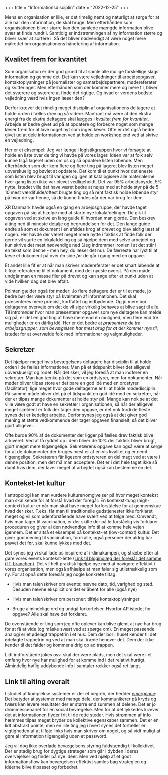 +++
title = "Informationsdisciplin"
date = "2022-12-25"
+++

Mens en organisation er lille, er det rimelig nemt og naturligt at sørge for at alle har den information, de skal bruge. Men efterhånden som organisationen bliver større kan den samlede mængde information blive svær at finde rundt i. Samtidig er indstrømningen af ny information større og bliver svær at sortere i. Så det bliver nødvendigt at være noget mere målrettet om organisationens håndtering af information.

## Kvalitet frem for kvantitet

Som organisation er der god grund til at samle alle mulige forskellige slags information og gemme det. Det kan være vejledninger til arbejdsopgaver, kontaktoplysninger på journalister og samarbejdspartnere, mødereferater og kvitteringer. Men efterhånden som der kommer mere og mere til, bliver det sværere og sværere at finde det rigtige. Og hvad er verdens bedste vejledning værd hvis ingen læser den?

Derfor kræver det rimelig meget disciplin af organisationens deltagere at holde orden i fælles drev og så videre. Mantraet må være at den ekstra energi fra de ekstra deltagere skal lægges i *kvalitet frem for kvantitet*. Arbejde er bedre givet ud på at opdatere og forbedre noget som mange læser frem for at lave noget nyt som ingen læser. Ofte er det også bedre givet ud at dele informationen ved at holde en workshop end ved at skrive en vejledning.

Her er et eksempel: Jeg var længe i logistikgruppen hvor vi forsøgte at holde en liste over de ting vi havde på vores lager. Idéen var at folk selv kunne tilgå lageret uden om os og så opdatere listen løbende. Men efterhånden som der kom flere og flere ting på lageret blev listen meget uoverskuelig og bøvlet at opdatere. Det kom til et punkt hvor det eneste som listen blev brugt til var igen og igen at katalogisere alle materialerne hver gang listen ikke var blevet vedligeholdt. Det var 95% arbejdsbyrde, 5% nytte. Istedet ville det have været bedre at nøjes med at holde styr på de 5-10 mest værdifulde/oftest brugte ting og så rent faktisk holde løbende styr på hvor de var henne, så de kunne findes når der var brug for dem.

XR Danmark havde også en gang en arbejdsgruppe, der havde taget opgaven på sig at hjælpe med at starte nye lokalafdelinger. De gik til opgaven ved at skrive en lang guide til hvordan man gjorde. Den beskrev alting ned til mindste detalje og begrundelsen for det. Den lange guide endte så som et dokument i en afsides krog af drevet og blev aldrig læst af nogen. Her havde der været meget mere nytte i faktisk at finde folk der gerne vil starte en lokalafdeling og så hjælpe dem med selve arbejdet og kun skrive det mest nødvendige ned (Jeg indrømmer ironien i at det står i en tekst som denne - men hey, du læser det nu). De færreste har lyst til at læse et dokument på over én side *før* de går i gang med en opgave.

Et andet lille fif er at når man skriver mødereferater er det smart løbende at tilføje referaterne til ét dokument, med det nyeste øverst. På den måde undgår man en masse filer på drevet og kan søge efter et punkt uden at vide hvilken dag det blev aftalt.

Pointen gælder også for møder: Jo flere deltagere der er til et møde, jo bedre bør der være styr på kvaliteten af informationen. Det skal præsenteres mere præcist, kortfattet og indbydende. Og jo mere bør deltagerne overveje om det de vil sige virkelig behøves at blive sagt til alle. Til intromøder hvor man præsenterer opgaver som nye deltagere kan melde sig på, er det en god ting at have mere end én mulighed, men flere end tre muligheder er en dårlig idé. Her er det bedre at *præsentere de tre arbejdsgrupper, som bevægelsen har mest brug for at der kommer nye til*, istedet for at overvælde folk med informationer og valgmuligheder.

## Sekretær

Det hjælper meget hvis bevægelsens deltagere har disciplin til at holde orden i de fælles informationer. Men på et tidspunkt bliver det alligevel uoverskueligt og rodet. Når det sker, vil jeg foreslå at man indfører en sekretær. Man kan tænke på det som en ordstyrer, men for dokumenter. Når møder bliver tilpas store er det bare en god idé med en ordstyrer (facilitator), lige meget hvor gode deltagerne er til at holde mødedisciplin. På samme måde bliver det på et tidspunkt en god idé med en sekretær, når der er tilpas mange dokumenter at holde styr på. Mange kan nok se at det ville være godt at have en sekretær i organisationen, så når der alligevel meget sjældent er folk der tager den opgave, er det nok fordi de fleste synes det er kedeligt arbejde. Derfor synes jeg også at det giver god mening at støtte vedkommende der tager opgaven finansielt, så det bliver gjort alligevel.

Ofte burde 90% af de dokumenter der ligger på fælles drev faktisk blive arkiveret. Ved at få ryddet op i dem bliver de 10% der faktisk bliver brugt, gjort meget mere tilgængelige. Sekretærens opgave kan også være at sørge for at de dokumenter der bruges mest er af en vis kvalitet og er nemt tilgængelige. Sekretæren får ligesom ordstyreren en del magt ved at være i denne position, men det må man acceptere. Det er i det hele taget ikke så dumt hvis dem, der laver meget af arbejdet også kan bestemme en del.

## Kontekst-let kultur

I antropologi kan man vurdere kulturer/omgivelser på hvor meget kontekst man skal kende for at forstå hvad der foregår. En kontekst-tung (high-context) kultur er når man skal have meget forforståelse for at gennemskue hvad der sker. F.eks. får man til traditionelle gudstjenester ikke forklaret meget og vil som udenforstående have svært ved at følge med. Omvendt, hvis man tager til vaccination, er der skilte der på letforståelig vis forklarer proceduren og giver al den nødvendige info til at komme hele vejen igennem. Det er altså et eksempel på kontekst-let (low-context) kultur. Det giver god mening til vaccination, fordi alle, også personer der aldrig har prøvet det før, skal kunne lykkes med det.

Det synes jeg vi skal lade os inspirere af i klimakampen, og stræbe efter at gøre vores events kontekst-lette ([Link til blogindlæg der foreslår det samme i IT-branchen](https://www.usenix.org/publications/loginonline/low-context-devops)). Det vil helt praktisk hjælpe nye med at navigere effektivt i vores organisation, men også afhjælpe at man føler sig utilstrækkelig som ny. For at opnå dette foreslår jeg nogle konkrete tiltag:

- Hvis man taler/skriver om events: nævne dato, tid, varighed og sted. Desuden nævne eksplicit om det er åbent for alle (også nye)

- Hvis man taler/skriver om personer: tilføje kontaktoplysninger

- Bruge almindelige ord og undgå forkortelser. Hvorfor AP istedet for opgave? Alle skal have det forklaret.

De ovenstående er ting som jeg ofte oplever kan blive glemt at nye har brug for at få at vide (og måske svært ved at spørge om). En meget passende analogi er et ødelagt trappetrin i et hus: Dem der bor i huset kender til det ødelagte trappetrin og ved at man skal træde henover det. Dem der ikke kender til det falder og kommer aldrig op ad trappen.

Lidt indforståede jokes osv. skal der være plads, men det skal være i et omfang hvor nye har mulighed for at komme ind i det relativt hurtigt. Almindelig høflig uddybende info i samtaler rækker også ret langt.

## Link til alting overalt

I studiet af komplekse systemer er der et begreb, der hedder [*emergence*](https://www.youtube.com/watch?v=16W7c0mb-rE): Det betyder at systemer med mange dele, der kommunikerer på kryds og tværs kan levere resultater der er større end summen af delene. Det er jo drømmescenariet for en social bevægelse. Men for at det lykkedes kræver det at informationen flyder frit til de rette steder. Hvis strømmen af info hæmmes tilpas meget bryder de kollektive egenskaber sammen. Det er en lidt abstrakt pointe, men en lille ting jeg i hvert synes det fortæller er vigtigheden af at tilføje links hvis man skriver om noget, og så vidt muligt at gøre al information tilgængelig uden et password.

Jeg vil dog ikke overlade bevægelsens styring fuldstændig til kollektivet. Der er stadig brug for dygtige strateger som går i dybden i deres overvejelser og finder på nye idéer. Men ved hjælp af et godt informationsflow kan bevægelsen effektivt samles bag strategien og idéerne blive tilpasset og forbedret.